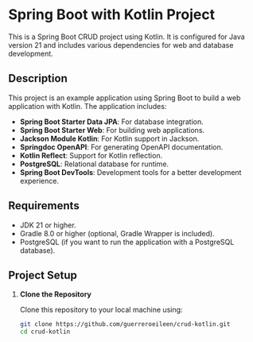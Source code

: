 # Spring Boot with Kotlin Project

This is a Spring Boot CRUD project using Kotlin. It is configured for Java version 21 and includes various dependencies for web and database development.

## Description

This project is an example application using Spring Boot to build a web application with Kotlin. The application includes:

- **Spring Boot Starter Data JPA**: For database integration.
- **Spring Boot Starter Web**: For building web applications.
- **Jackson Module Kotlin**: For Kotlin support in Jackson.
- **Springdoc OpenAPI**: For generating OpenAPI documentation.
- **Kotlin Reflect**: Support for Kotlin reflection.
- **PostgreSQL**: Relational database for runtime.
- **Spring Boot DevTools**: Development tools for a better development experience.

## Requirements

- JDK 21 or higher.
- Gradle 8.0 or higher (optional, Gradle Wrapper is included).
- PostgreSQL (if you want to run the application with a PostgreSQL database).

## Project Setup

1. **Clone the Repository**

   Clone this repository to your local machine using:

   ```bash
   git clone https://github.com/guerreroeileen/crud-kotlin.git
   cd crud-kotlin

